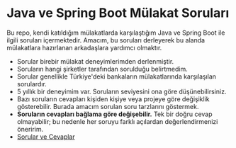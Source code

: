 # Java ve Spring Boot Mülakat Soruları

Bu repo, kendi katıldığım mülakatlarda karşılaştığım Java ve Spring Boot ile ilgili soruları içermektedir. Amacım, bu soruları derleyerek bu alanda mülakatlara hazırlanan arkadaşlara yardımcı olmaktır.

- Sorular birebir mülakat deneyimlerimden derlenmiştir.
- Soruların hangi şirketler tarafından sorulduğu belirtmedim.
- Sorular genellikle Türkiye'deki bankaların mülakatlarında karşılaşılan sorulardır.
- 5 yıllık bir deneyimim var. Soruların seviyesini ona göre düşünebilirsiniz.
- Bazı soruların cevapları kişiden kişiye veya projeye göre değişiklik gösterebilir. Burada amacım sorulan soru tarzlarını göstermek.
- **Soruların cevapları bağlama göre değişebilir.** Tek bir doğru cevap olmayabilir; bu nedenle her soruyu farklı açılardan değerlendirmenizi öneririm.
- [Sorular ve Cevaplar](questions.md)

